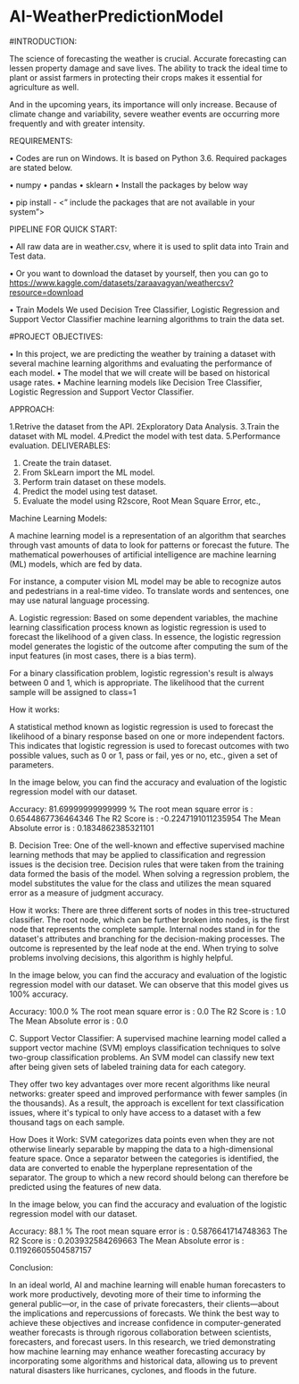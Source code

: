 # AI-WeatherPredictionModel
#INTRODUCTION:

The science of forecasting the weather is crucial. Accurate forecasting can lessen property damage and save lives. The ability to track the ideal time to plant or assist farmers in protecting their crops makes it essential for agriculture as well.

And in the upcoming years, its importance will only increase. Because of climate change and variability, severe weather events are occurring more frequently and with greater intensity.

REQUIREMENTS:

•	Codes are run on Windows. It is based on Python 3.6. Required packages are stated below.

•	numpy
•	pandas
•	sklearn
•	Install the packages by below way

•	pip install - <” include the packages that are not available in your system”>


PIPELINE FOR QUICK START:

•	All raw data are in weather.csv, where it is used to split data into Train and Test data.

•	Or you want to download the dataset by yourself, then you can go to https://www.kaggle.com/datasets/zaraavagyan/weathercsv?resource=download

•	Train Models We used Decision Tree Classifier, Logistic Regression and Support Vector Classifier machine learning algorithms to train the data set.


#PROJECT OBJECTIVES:

•	In this project, we are predicting the weather by training a dataset with several machine learning algorithms and evaluating the performance of each model.
•	The model that we will create will be based on historical usage rates. 
•	Machine learning models like Decision Tree Classifier, Logistic Regression and Support Vector Classifier.

APPROACH:

1.Retrive the dataset from the API.
2Exploratory Data Analysis.
3.Train the dataset with ML model.
4.Predict the model with test data.
5.Performance evaluation.
DELIVERABLES:

1.	Create the train dataset.
2.	From SkLearn import the ML model.
3.	Perform train dataset on these models.
4.	Predict the model using test dataset.
5.	Evaluate the model using R2score, Root Mean Square Error, etc.,

Machine Learning Models:

A machine learning model is a representation of an algorithm that searches through vast amounts of data to look for patterns or forecast the future. The mathematical powerhouses of artificial intelligence are machine learning (ML) models, which are fed by data.

For instance, a computer vision ML model may be able to recognize autos and pedestrians in a real-time video. To translate words and sentences, one may use natural language processing.

A.	Logistic regression:
Based on some dependent variables, the machine learning classification process known as logistic regression is used to forecast the likelihood of a given class. In essence, the logistic regression model generates the logistic of the outcome after computing the sum of the input features (in most cases, there is a bias term).

For a binary classification problem, logistic regression's result is always between 0 and 1, which is appropriate. The likelihood that the current sample will be assigned to class=1

How it works:

A statistical method known as logistic regression is used to forecast the likelihood of a binary response based on one or more independent factors. This indicates that logistic regression is used to forecast outcomes with two possible values, such as 0 or 1, pass or fail, yes or no, etc., given a set of parameters.

In the image below, you can find the accuracy and evaluation of the logistic regression model with our dataset.

  Accuracy: 81.69999999999999 %
The root mean square error is :  0.6544867736464346
The R2 Score is :  -0.2247191011235954
The Mean Absolute error is :  0.1834862385321101


B.	Decision Tree:
One of the well-known and effective supervised machine learning methods that may be applied to classification and regression issues is the decision tree. Decision rules that were taken from the training data formed the basis of the model. When solving a regression problem, the model substitutes the value for the class and utilizes the mean squared error as a measure of judgment accuracy.



How it works:
There are three different sorts of nodes in this tree-structured classifier. The root node, which can be further broken into nodes, is the first node that represents the complete sample. Internal nodes stand in for the dataset's attributes and branching for the decision-making processes. The outcome is represented by the leaf node at the end. When trying to solve problems involving decisions, this algorithm is highly helpful.

In the image below, you can find the accuracy and evaluation of the logistic regression model with our dataset. We can observe that this model gives us 100% accuracy.

Accuracy: 100.0 %
The root mean square error is :  0.0
The R2 Score is :  1.0
The Mean Absolute error is :  0.0

C.	Support Vector Classifier:
A supervised machine learning model called a support vector machine (SVM) employs classification techniques to solve two-group classification problems. An SVM model can classify new text after being given sets of labeled training data for each category.

They offer two key advantages over more recent algorithms like neural networks: greater speed and improved performance with fewer samples (in the thousands). As a result, the approach is excellent for text classification issues, where it's typical to only have access to a dataset with a few thousand tags on each sample.

How Does it Work:
SVM categorizes data points even when they are not otherwise linearly separable by mapping the data to a high-dimensional feature space. Once a separator between the categories is identified, the data are converted to enable the hyperplane representation of the separator. The group to which a new record should belong can therefore be predicted using the features of new data.

In the image below, you can find the accuracy and evaluation of the logistic regression model with our dataset.

Accuracy: 88.1 %
The root mean square error is :  0.5876641714748363
The R2 Score is :  0.203932584269663
The Mean Absolute error is :  0.11926605504587157


Conclusion:

In an ideal world, AI and machine learning will enable human forecasters to work more productively, devoting more of their time to informing the general public—or, in the case of private forecasters, their clients—about the implications and repercussions of forecasts. We think the best way to achieve these objectives and increase confidence in computer-generated weather forecasts is through rigorous collaboration between scientists, forecasters, and forecast users.
In this research, we tried demonstrating how machine learning may enhance weather forecasting accuracy by incorporating some algorithms and historical data, allowing us to prevent natural disasters like hurricanes, cyclones, and floods in the future.
